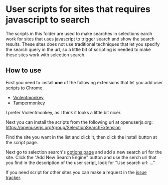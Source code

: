 # User scripts for sites that requires javascript to search

The scripts in this folder are used to make searches in selections earch work for sites that uses javascript to trigger search and show the search results. These sites does not use traditional techniques that let you specify the search query in the url, so a little bit of scripting is needed to make these sites work with selcetion search. 

## How to use

First you need to install **one** of the following extensions that let you add user scripts to Chrome.

* [Violentmonkey](https://chrome.google.com/webstore/detail/violentmonkey/jinjaccalgkegednnccohejagnlnfdag)
* [Tampermonkey](https://chrome.google.com/webstore/detail/tampermonkey/dhdgffkkebhmkfjojejmpbldmpobfkfo)

I prefer Violentmonkey, as I think it looks a little bit nicer.  

Next you can install the scripts from the following url at openuserjs.org:
https://openuserjs.org/group/SelectionSearchExtension

Find the site you want in the list and click it, then click the install button at the script page.

Next go to selection search's [options page](chrome-extension://gipnlpdeieaidmmeaichnddnmjmcakoe/options/options.html) and add a new search url for the site.
Click the "Add New Search Engine" button and use the serch url that you find in the description of the user script, look for "Use search url: ..."


If you need script for other sites you can make a request in the [issue tracker](https://github.com/Pitmairen/selection-search/issues).
